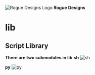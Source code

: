 ![Rogue Designs Logo](https://storage.googleapis.com/stiles-images/RogueLogo-256x158.png)
**Rogue Designs**
# lib

## Script Library ##

**There are two submodules in lib**
**sh**
![sh](git@github.com:stiles69/sh.git)

**py**
![py](git@github.com:stiles69/py.git)

